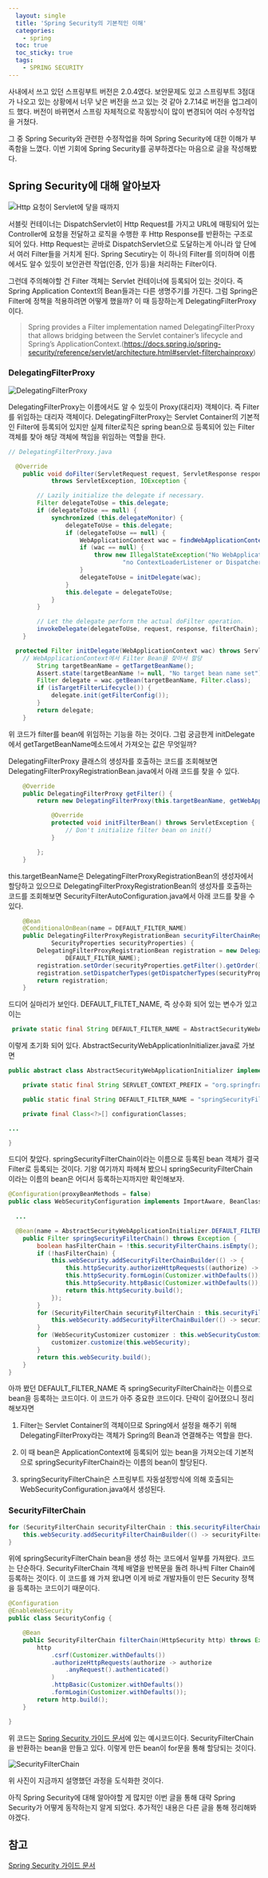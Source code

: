 ```yaml
---
  layout: single
  title: 'Spring Security의 기본적인 이해'
  categories:
    - spring
  toc: true
  toc_sticky: true
  tags:
    - SPRING SECURITY
---
```


사내에서 쓰고 있던 스프링부트 버전은 2.0.4였다. 보안문제도 있고 스프링부트 3점대가 나오고 있는 상황에서 너무 낮은 버전을 쓰고 있는 것 같아 2.7.14로 버전을 업그레이드 했다. 버전이 바뀌면서 스프링 자체적으로 작동방식이 많이 변경되어 여러 수정작업을 거쳤다.

그 중 Spring Security와 관련한 수정작업을 하며 Spring Security에 대한 이해가 부족함을 느꼈다. 이번 기회에 Spring Security를 공부하겠다는 마음으로 글을 작성해봤다.

## Spring Security에 대해 알아보자

![Http 요청이 Servlet에 닿을 때까지](../../assets/img/spring-security-1.drawio.png)

서블릿 컨테이너는 DispatchServlet이 Http Request를 가지고 URL에 매핑되어 있는 Controller에 요청을 전달하고 로직을 수행한 후 Http Response를 반환하는 구조로 되어 있다. Http Request는 곧바로 DispatchServlet으로 도달하는게 아니라 앞 단에서 여러 Filter들을 거치게 된다. Spring Secutiry는 이 하나의 Filter를 의미하며 이름에서도 알수 있듯이 보안관련 작업(인증, 인가 등)을 처리하는 Filter이다.

그런데 주의해야할 건 Filter 객체는 Servlet 컨테이너에 등록되어 있는 것이다. 즉 Spring Application Context의 Bean들과는 다른 생명주기를 가진다. 그럼 Spring은 Filter에 정책을 적용하려면 어떻게 했을까? 이 때 등장하는게 DelegatingFilterProxy이다.

> Spring provides a Filter implementation named DelegatingFilterProxy that allows bridging between the Servlet container’s lifecycle and Spring’s ApplicationContext.(https://docs.spring.io/spring-security/reference/servlet/architecture.html#servlet-filterchainproxy)

### DelegatingFilterProxy

![DelegatingFilterProxy](https://docs.spring.io/spring-security/reference/_images/servlet/architecture/delegatingfilterproxy.png)

DelegatingFilterProxy는 이름에서도 알 수 있듯이 Proxy(대리자) 객체이다. 즉 Filter를 위임하는 대리자 객체이다. DelegatingFilterProxy는 Servlet Container의 기본적인 Filter에 등록되어 있지만 실제 filter로직은 spring bean으로 등록되어 있는 Filter 객체를 찾아 해당 객체에 책임을 위임하는 역할을 한다.

```java
// DelegatingFilterProxy.java

  @Override
	public void doFilter(ServletRequest request, ServletResponse response, FilterChain filterChain)
			throws ServletException, IOException {

		// Lazily initialize the delegate if necessary.
		Filter delegateToUse = this.delegate;
		if (delegateToUse == null) {
			synchronized (this.delegateMonitor) {
				delegateToUse = this.delegate;
				if (delegateToUse == null) {
					WebApplicationContext wac = findWebApplicationContext();
					if (wac == null) {
						throw new IllegalStateException("No WebApplicationContext found: " +
								"no ContextLoaderListener or DispatcherServlet registered?");
					}
					delegateToUse = initDelegate(wac);
				}
				this.delegate = delegateToUse;
			}
		}

		// Let the delegate perform the actual doFilter operation.
		invokeDelegate(delegateToUse, request, response, filterChain);
	}

  protected Filter initDelegate(WebApplicationContext wac) throws ServletException {
    // WebApplicationContext에서 Filter Bean을 찾아서 할당
		String targetBeanName = getTargetBeanName();
		Assert.state(targetBeanName != null, "No target bean name set");
		Filter delegate = wac.getBean(targetBeanName, Filter.class);
		if (isTargetFilterLifecycle()) {
			delegate.init(getFilterConfig());
		}
		return delegate;
	}

```

위 코드가 filter를 bean에 위임하는 기능을 하는 것이다. 그럼 궁금한게 initDelegate에서 getTargetBeanName메소드에서 가져오는 값은 무엇일까?

DelegatingFilterProxy 클래스의 생성자를 호출하는 코드를 조회해보면 DelegatingFilterProxyRegistrationBean.java에서 아래 코드를 찾을 수 있다.

```java
    @Override
	public DelegatingFilterProxy getFilter() {
		return new DelegatingFilterProxy(this.targetBeanName, getWebApplicationContext()) {

			@Override
			protected void initFilterBean() throws ServletException {
				// Don't initialize filter bean on init()
			}

		};
	}
```

this.targetBeanName은 DelegatingFilterProxyRegistrationBean의 생성자에서 할당하고 있으므로 DelegatingFilterProxyRegistrationBean의 생성자를 호출하는 코드를 조회해보면 SecurityFilterAutoConfiguration.java에서 아래 코드를 찾을 수 있다.

```java
    @Bean
	@ConditionalOnBean(name = DEFAULT_FILTER_NAME)
	public DelegatingFilterProxyRegistrationBean securityFilterChainRegistration(
			SecurityProperties securityProperties) {
		DelegatingFilterProxyRegistrationBean registration = new DelegatingFilterProxyRegistrationBean(
				DEFAULT_FILTER_NAME);
		registration.setOrder(securityProperties.getFilter().getOrder());
		registration.setDispatcherTypes(getDispatcherTypes(securityProperties));
		return registration;
	}

```

드디어 실마리가 보인다. DEFAULT_FILTET_NAME, 즉 상수화 되어 있는 변수가 있고 이는 

```java
 private static final String DEFAULT_FILTER_NAME = AbstractSecurityWebApplicationInitializer.DEFAULT_FILTER_NAME;
```

이렇게 초기화 되어 있다. AbstractSecurityWebApplicationInitializer.java로 가보면

```java
public abstract class AbstractSecurityWebApplicationInitializer implements WebApplicationInitializer {

	private static final String SERVLET_CONTEXT_PREFIX = "org.springframework.web.servlet.FrameworkServlet.CONTEXT.";

	public static final String DEFAULT_FILTER_NAME = "springSecurityFilterChain";

	private final Class<?>[] configurationClasses;

...

}
```

드디어 찾았다. springSecurityFilterChain이라는 이름으로 등록된 bean 객체가 결국 Filter로 등록되는 것이다. 기왕 여기까지 파헤쳐 봤으니 springSecurityFilterChain 이라는 이름의 bean은 어디서 등록하는지까지만 확인해보자.

```java
@Configuration(proxyBeanMethods = false)
public class WebSecurityConfiguration implements ImportAware, BeanClassLoaderAware {
  
  ...

  @Bean(name = AbstractSecurityWebApplicationInitializer.DEFAULT_FILTER_NAME)
	public Filter springSecurityFilterChain() throws Exception {
		boolean hasFilterChain = !this.securityFilterChains.isEmpty();
		if (!hasFilterChain) {
			this.webSecurity.addSecurityFilterChainBuilder(() -> {
				this.httpSecurity.authorizeHttpRequests((authorize) -> authorize.anyRequest().authenticated());
				this.httpSecurity.formLogin(Customizer.withDefaults());
				this.httpSecurity.httpBasic(Customizer.withDefaults());
				return this.httpSecurity.build();
			});
		}
		for (SecurityFilterChain securityFilterChain : this.securityFilterChains) {
			this.webSecurity.addSecurityFilterChainBuilder(() -> securityFilterChain);
		}
		for (WebSecurityCustomizer customizer : this.webSecurityCustomizers) {
			customizer.customize(this.webSecurity);
		}
		return this.webSecurity.build();
	}
}
```

아까 봤던 DEFAULT_FILTER_NAME 즉 springSecurityFilterChain라는 이름으로 bean을 등록하는 코드이다. 이 코드가 아주 중요한 코드이다. 단락이 길어졌으니 정리해보자면

1. Filter는 Servlet Container의 객체이므로 Spring에서 설정을 해주기 위해 DelegatingFilterProxy라는 객체가 Spring의 Bean과 연결해주는 역할을 한다.

2. 이 때 bean은 ApplicationContext에 등록되어 있는 bean을 가져오는데 기본적으로 springSecurityFilterChain라는 이름의 bean이 할당된다.

3. springSecurityFilterChain은 스프링부트 자동설정방식에 의해 호출되는 WebSecurityConfiguration.java에서 생성된다.

### SecurityFilterChain

```java
for (SecurityFilterChain securityFilterChain : this.securityFilterChains) {
	this.webSecurity.addSecurityFilterChainBuilder(() -> securityFilterChain);
}
```

위에 springSecurityFilterChain bean을 생성 하는 코드에서 일부를 가져왔다. 코드는 단순하다. SecurityFilterChain 객체 배열을 반복문을 돌려 하나씩 Filter Chain에 등록하는 것이다. 이 코드를 왜 가져 왔냐면 이게 바로 개발자들이 만든 Security 정책을 등록하는 코드이기 때문이다.

```java
@Configuration
@EnableWebSecurity
public class SecurityConfig {

    @Bean
    public SecurityFilterChain filterChain(HttpSecurity http) throws Exception {
        http
            .csrf(Customizer.withDefaults())
            .authorizeHttpRequests(authorize -> authorize
                .anyRequest().authenticated()
            )
            .httpBasic(Customizer.withDefaults())
            .formLogin(Customizer.withDefaults());
        return http.build();
    }

}
```

위 코드는 [Spring Security 가이드 문서](https://docs.spring.io/spring-security/reference/servlet/architecture.html#servlet-filterchainproxy)에 있는 예시코드이다. SecurityFilterChain을 반환하는 bean을 만들고 있다. 이렇게 만든 bean이 for문을 통해 할당되는 것이다.

![SecurityFilterChain](https://docs.spring.io/spring-security/reference/_images/servlet/architecture/securityfilterchain.png)

위 사진이 지금까지 설명했던 과정을 도식화한 것이다. 

아직 Spring Security에 대해 알아야할 게 많지만 이번 글을 통해 대략 Spring Security가 어떻게 동작하는지 알게 되었다. 추가적인 내용은 다른 글을 통해 정리해봐야겠다.

## 참고

[Spring Security 가이드 문서](https://docs.spring.io/spring-security/reference/servlet/architecture.html#servlet-filterchainproxy)